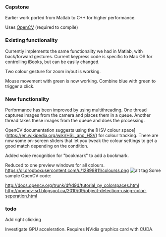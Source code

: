 ### Capstone

Earlier work ported from Matlab to C++ for higher performance.

Uses [OpenCV](http://opencv.org) (required to compile)

### Existing functionality

Currently implements the same functionality we had in Matlab, with back/forward gestures. Current keypress code is specific to Mac OS for controlling iBooks, but can be easily changed.

Two colour gesture for zoom in/out is working.

Mouse movement with green is now working. Combine blue with green to trigger a click.

### New functionality

Performance has been improved by using multithreading. One thread captures images from the camera and places them in a queue. Another thread takes these images from the queue and does the processing.

OpenCV documentation suggests using the [HSV colour space] (https://en.wikipedia.org/wiki/HSL_and_HSV) for colour tracking. There are now some on-screen sliders that let you tweak the colour settings to get a good match depending on the condition.

Added voice recognition for "bookmark" to add a bookmark.

Reduced to one preview windows for all colours. https://dl.dropboxusercontent.com/u/12899811/colourss.png</img>
![alt tag](https://dl.dropboxusercontent.com/u/12899811/colourss.png)
Some sample OpenCV code:

http://docs.opencv.org/trunk/df/d9d/tutorial_py_colorspaces.html
http://opencv-srf.blogspot.ca/2010/09/object-detection-using-color-seperation.html

### todo

Add right clicking

Investigate GPU acceleration. Requires NVidia graphics card with CUDA.
